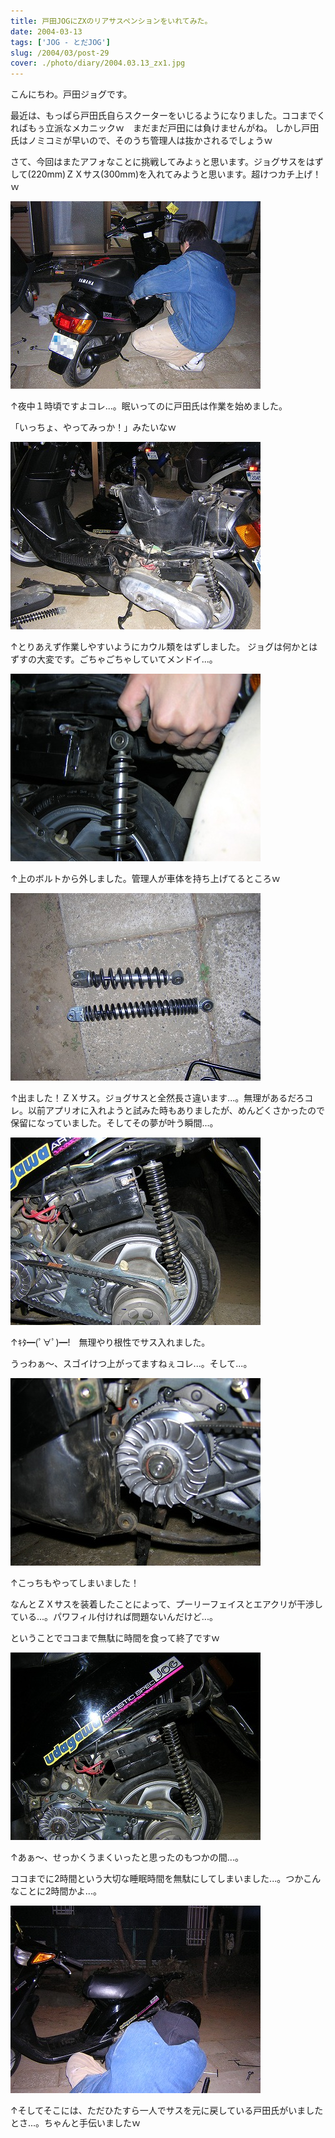 ```yaml
---
title: 戸田JOGにZXのリアサスペンションをいれてみた。
date: 2004-03-13
tags: ['JOG - とだJOG']
slug: /2004/03/post-29
cover: ./photo/diary/2004.03.13_zx1.jpg
---
```



<p class="sentence">こんにちわ。戸田ジョグです。</p>
<p class="sentence">最近は、もっぱら戸田氏自らスクーターをいじるようになりました。ココまでくればもぅ立派なメカニックｗ　まだまだ戸田には負けませんがね。 しかし戸田氏はノミコミが早いので、そのうち管理人は抜かされるでしょうｗ</p>
<p class="sentence spacing10">さて、今回はまたアフォなことに挑戦してみよぅと思います。ジョグサスをはずして(220mm)ＺＸサス(300mm)を入れてみようと思います。超けつカチ上げ！ｗ</p>
<div class="center spacing"><img class="img-fluid" src="./photo/diary/2004.03.13_zx1.jpg" alt=""></div>
<p class="sentence">↑夜中１時頃ですよコレ...。眠いってのに戸田氏は作業を始めました。</p>
<p class="sentence spacing10">「いっちょ、やってみっか！」みたいなｗ</p>
<div class="center spacing"><img class="img-fluid" src="./photo/diary/2004.03.13_zx2.jpg" alt=""></div>
<p class="sentence spacing10">↑とりあえず作業しやすいようにカウル類をはずしました。 ジョグは何かとはずすの大変です。ごちゃごちゃしていてメンドイ...。</p>
<div class="center spacing"><img class="img-fluid" src="./photo/diary/2004.03.13_zx3.jpg" alt=""></div>
<p class="sentence spacing10">↑上のボルトから外しました。管理人が車体を持ち上げてるところｗ</p>
<div class="center spacing"><img class="img-fluid" src="./photo/diary/2004.03.13_zx4.jpg" alt=""></div>
<p class="sentence spacing10">↑出ました！ＺＸサス。ジョグサスと全然長さ違います...。無理があるだろコレ。以前アプリオに入れようと試みた時もありましたが、めんどくさかったので保留になっていました。そしてその夢が叶う瞬間...。</p>
<div class="center spacing"><img class="img-fluid" src="./photo/diary/2004.03.13_zx5.jpg" alt=""></div>
<p class="sentence">↑ｷﾀ━(ﾟ∀ﾟ)━!　無理やり根性でサス入れました。</p>
<p class="sentence spacing10">うっわぁ～、スゴイけつ上がってますねぇコレ...。そして...。</p>
<div class="center spacing"><img class="img-fluid" src="./photo/diary/2004.03.13_zx6.jpg" alt=""></div>
<p class="sentence">↑こっちもやってしまいました！</p>
<p class="sentence">なんとＺＸサスを装着したことによって、プーリーフェイスとエアクリが干渉している...。パワフィル付ければ問題ないんだけど...。</p>
<p class="sentence spacing10">ということでココまで無駄に時間を食って終了ですｗ</p>
<div class="center spacing"><img class="img-fluid" src="./photo/diary/2004.03.13_zx7.jpg" alt=""></div>
<p class="sentence">↑あぁ～、せっかくうまくいったと思ったのもつかの間...。</p>
<p class="sentence spacing10">ココまでに2時間という大切な睡眠時間を無駄にしてしまいました...。つかこんなことに2時間かよ...。</p>
<div class="center spacing"><img class="img-fluid" src="./photo/diary/2004.03.13_zx8.jpg" alt=""></div>
<p class="sentence"> ↑そしてそこには、ただひたすら一人でサスを元に戻している戸田氏がいましたとさ...。ちゃんと手伝いましたｗ</p>
